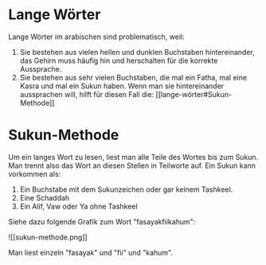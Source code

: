 # Lange Wörter
Lange Wörter im arabischen sind problematisch, weil:
1) Sie bestehen aus vielen hellen und dunklen Buchstaben hintereinander, das Gehirn muss häufig hin und herschalten für die korrekte Aussprache.
2) Sie bestehen aus sehr vielen Buchstaben, die mal ein Fatha, mal eine Kasra und mal ein Sukun haben. Wenn man sie hintereinander aussprachen will, hilft für diesen Fall die: [[lange-wörter#Sukun-Methode]]

# Sukun-Methode
Um ein langes Wort zu lesen, liest man alle Teile des Wortes bis zum Sukun. Man trennt also das Wort an diesen Stellen in Teilworte auf. Ein Sukun kann vorkommen als:
1) Ein Buchstabe mit dem Sukunzeichen oder gar keinem Tashkeel.
2) Eine Schaddah
3) Ein Alif, Vaw oder Ya ohne Tashkeel

Siehe dazu folgende Grafik zum Wort "fasayakfiikahum":

![[sukun-methode.png]]

Man liest einzeln "fasayak" und "fii" und "kahum".